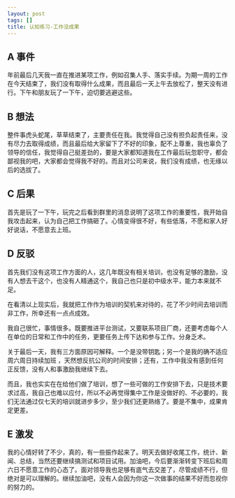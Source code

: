 ```yaml
---
layout: post
tags: []
title: 认知练习-工作没成果
---
```


## A 事件

年前最后几天我一直在推进某项工作，例如召集人手、落实手续。为期一周的工作在今天结束了，我们没有取得什么成果，而且最后一天上午去放松了，整天没有进行。下午和朋友玩了一下午，迫切要逃避这些。

## B 想法

整件事虎头蛇尾，草草结束了，主要责任在我。我觉得自己没有担负起责任来，没有尽力去取得成绩，而且最后给大家留下了不好的印象，配不上尊重，我也辜负了领导的信任，我觉得自己挺差劲的，要是大家都知道我在工作最后玩忽职守，都会鄙视我的吧，大家都会觉得我不好的。而且对公司来说，我们没有成绩，也无缘以后的选拔了。

## C 后果

首先是玩了一下午，玩完之后看到群里的消息说明了这项工作的重要性，我开始自我攻击起来，认为自己把工作搞砸了。心情变得很不好，有些低落，不愿和家人好好说话，不愿意去上班。

## D 反驳

首先我们没有这项工作方面的人，这几年既没有相关培训，也没有足够的激励，没有人想去干这个，也没有人精通这个，我自己也只是初中级水平，能力本来就不足。

在看清以上现实后，我就把工作作为培训的契机来对待的，花了不少时间去培训而非工作，所幸还有一点点成效。

我自己很忙，事情很多。既要推进平台测试，又要联系项目厂商，还要考虑每个人在单位的日常和工作中的任务，更要任务上传下达和参与工作。分身乏术。

关于最后一天，我有三方面原因可解释。一个是没带钥匙；另一个是我的确不适应周六周日持续加班 ，天然想反抗公司的时间安排；还有，工作中我没有感到任何正反馈，没有人和事激励我继续下去。

而且，我也实实在在给他们做了培训，想了一些可做的工作安排下去，只是技术要求过高，我自己也难以应付，所以不必再觉得集中工作是没做好的、不必要的，我们无法通过仅七天的培训就进步多少，至少我们还更熟络了。要是不集中，成果肯定更差。

## E 激发

我的心情好转了不少，真的，有一些振作起来了。明天去做好收尾工作，统计、新闻、总结，当然还要继续搞测试和项目试用。加油吧，今后要渐渐转变下班后和周六日不愿意工作的心态了。面对领导我也足够有底气去交差了，尽管成绩不行，但绝对是可以理解的。继续加油吧，没有人会因为你这一次做事的结果不好而忽视你的努力的。

